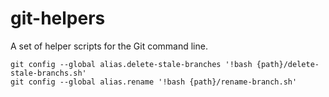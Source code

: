 # git-helpers
A set of helper scripts for the Git command line.


```shell
git config --global alias.delete-stale-branches '!bash {path}/delete-stale-branchs.sh'
git config --global alias.rename '!bash {path}/rename-branch.sh'
```
